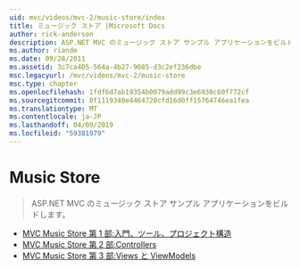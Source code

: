 ```yaml
---
uid: mvc/videos/mvc-2/music-store/index
title: ミュージック ストア |Microsoft Docs
author: rick-anderson
description: ASP.NET MVC のミュージック ストア サンプル アプリケーションをビルドします。
ms.author: riande
ms.date: 09/28/2011
ms.assetid: 3c7ca405-564a-4b27-9085-d3c2ef236dbe
msc.legacyurl: /mvc/videos/mvc-2/music-store
msc.type: chapter
ms.openlocfilehash: 1fdf6d7ab19354b0079add99c3e6930c60f772cf
ms.sourcegitcommit: 0f1119340e4464720cfd16d0ff15764746ea1fea
ms.translationtype: MT
ms.contentlocale: ja-JP
ms.lasthandoff: 04/09/2019
ms.locfileid: "59381979"
---
```

# <a name="music-store"></a>Music Store

> ASP.NET MVC のミュージック ストア サンプル アプリケーションをビルドします。


- [MVC Music Store 第 1 部:入門、ツール、プロジェクト構造](mvc-music-store-part-1-intro-tools-and-project-structure.md)
- [MVC Music Store 第 2 部:Controllers](mvc-music-store-part-2-controllers.md)
- [MVC Music Store 第 3 部:Views と ViewModels](mvc-music-store-part-3-views-and-viewmodels.md)
